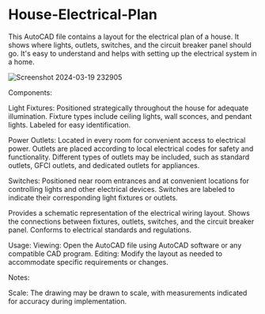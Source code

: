 # House-Electrical-Plan
This AutoCAD file contains a layout for the electrical plan of a house. It shows where lights, outlets, switches, and the circuit breaker panel should go. It's easy to understand and helps with setting up the electrical system in a home.

![Screenshot 2024-03-19 232905](https://github.com/shreyas6799/House-Electrical-Plan/assets/146182517/db8f7f3e-3512-4319-9fc0-dcf2a55c11a7)

Components:

Light Fixtures:
Positioned strategically throughout the house for adequate illumination.
Fixture types include ceiling lights, wall sconces, and pendant lights.
Labeled for easy identification.

Power Outlets:
Located in every room for convenient access to electrical power.
Outlets are placed according to local electrical codes for safety and functionality.
Different types of outlets may be included, such as standard outlets, GFCI outlets, and dedicated outlets for appliances.

Switches:
Positioned near room entrances and at convenient locations for controlling lights and other electrical devices.
Switches are labeled to indicate their corresponding light fixtures or outlets.

Provides a schematic representation of the electrical wiring layout.
Shows the connections between fixtures, outlets, switches, and the circuit breaker panel.
Conforms to electrical standards and regulations.

Usage:
Viewing: Open the AutoCAD file using AutoCAD software or any compatible CAD program.
Editing: Modify the layout as needed to accommodate specific requirements or changes.

Notes:

Scale: The drawing may be drawn to scale, with measurements indicated for accuracy during implementation.
